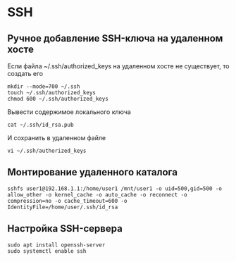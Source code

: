 # SSH

## Ручное добавление SSH-ключа на удаленном хосте

Если файла ~/.ssh/authorized_keys на удаленном хосте не существует, то создать его

```shell
mkdir --mode=700 ~/.ssh
touch ~/.ssh/authorized_keys
chmod 600 ~/.ssh/authorized_keys
```

Вывести содержимое локального ключа
```shell
cat ~/.ssh/id_rsa.pub
```

И сохранить в удаленном файле
```shell
vi ~/.ssh/authorized_keys
```

## Монтирование удаленного каталога

```shell
sshfs user1@192.168.1.1:/home/user1 /mnt/user1 -o uid=500,gid=500 -o allow_other -o kernel_cache -o auto_cache -o reconnect -o compression=no -o cache_timeout=600 -o IdentityFile=/home/user/.ssh/id_rsa
```

## Настройка SSH-сервера

```
sudo apt install openssh-server
sudo systemctl enable ssh

```

